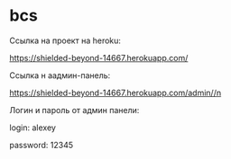 # bcs
Cсылка на проект на heroku:

https://shielded-beyond-14667.herokuapp.com/ 

Cсылка н аадмин-панель:

https://shielded-beyond-14667.herokuapp.com/admin//n

Логин и пароль от админ панели:

login: alexey 

password: 12345

